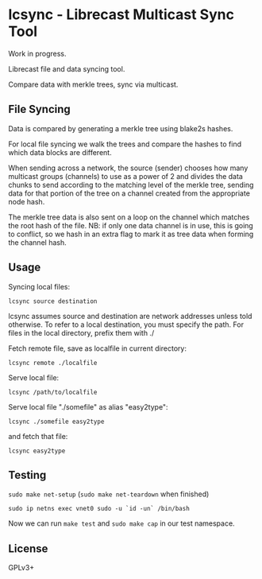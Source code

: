 # lcsync - Librecast Multicast Sync Tool

Work in progress.

Librecast file and data syncing tool.

Compare data with merkle trees, sync via multicast.

## File Syncing

Data is compared by generating a merkle tree using blake2s hashes.

For local file syncing we walk the trees and compare the hashes to find which
data blocks are different.

When sending across a network, the source (sender) chooses how many multicast
groups (channels) to use as a power of 2 and divides the data chunks to send
according to the matching level of the merkle tree, sending data for that
portion of the tree on a channel created from the appropriate node hash.

The merkle tree data is also sent on a loop on the channel which matches the
root hash of the file.  NB: if only one data channel is in use, this is going to
conflict, so we hash in an extra flag to mark it as tree data when forming the
channel hash.

## Usage

Syncing local files:

`lcsync source destination`

lcsync assumes source and destination are network addresses unless told
otherwise.  To refer to a local destination, you must specify the path.  For files in the
local directory, prefix them with ./

Fetch remote file, save as localfile in current directory:

`lcsync remote ./localfile`

Serve local file:

`lcsync /path/to/localfile`

Serve local file "./somefile" as alias "easy2type":

`lcsync ./somefile easy2type`

and fetch that file:

`lcsync easy2type`

## Testing

`sudo make net-setup` (`sudo make net-teardown` when finished)

```sudo ip netns exec vnet0 sudo -u `id -un` /bin/bash```

Now we can run `make test` and `sudo make cap` in our test namespace.

## License

GPLv3+
